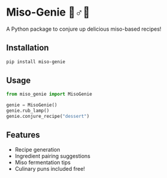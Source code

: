 # Miso-Genie 🧞♂️🍲

A Python package to conjure up delicious miso-based recipes!

## Installation
```bash
pip install miso-genie
```

## Usage
```python
from miso_genie import MisoGenie

genie = MisoGenie()
genie.rub_lamp()
genie.conjure_recipe("dessert")
```

## Features
- Recipe generation
- Ingredient pairing suggestions
- Miso fermentation tips
- Culinary puns included free!
